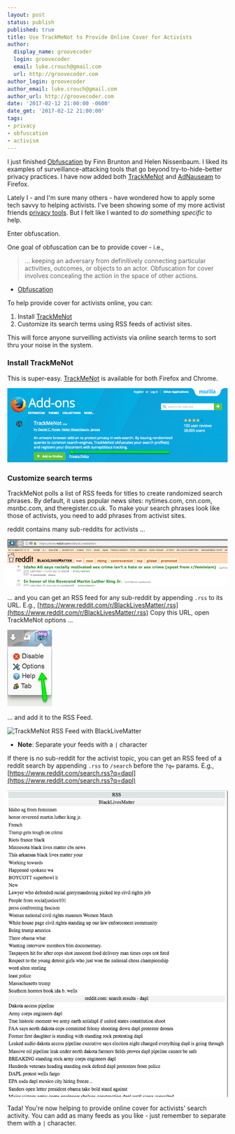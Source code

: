 ```yaml
---
layout: post
status: publish
published: true
title: Use TrackMeNot to Provide Online Cover for Activists
author:
  display_name: groovecoder
  login: groovecoder
  email: luke.crouch@gmail.com
  url: http://groovecoder.com
author_login: groovecoder
author_email: luke.crouch@gmail.com
author_url: http://groovecoder.com
date: '2017-02-12 21:00:00 -0600'
date_gmt: '2017-02-12 21:00:00'
tags:
- privacy
- obfuscation
- activism
---
```

I just finished <a href="https://www.amazon.com/gp/product/0262529866/ref=as_li_tl?ie=UTF8&camp=1789&creative=9325&creativeASIN=0262529866&linkCode=as2&tag=groovecoder-20&linkId=e1daefabd57ddb6522ea27464a6e40a1" target="_blank">Obfuscation</a>
by Finn Brunton and Helen Nissenbaum. I liked its examples of
surveillance-attacking tools that go beyond try-to-hide-better privacy
practices. I have now added both
[TrackMeNot](https://addons.mozilla.org/en-US/firefox/addon/trackmenot/) and
[AdNauseam](https://addons.mozilla.org/en-US/firefox/addon/adnauseam/) to
Firefox.

Lately I - and I'm sure many others - have wondered how to apply some tech
savvy to helping activists. I've been showing some of my more activist friends
[privacy tools](https://www.privacytools.io/). But I felt like I wanted to
*do something specific* to help.

Enter obfuscation.

One goal of obfuscation can be to provide cover - i.e., 

> ... keeping an adversary from definitively connecting particular activities,
> outcomes, or objects to an actor. Obfuscation for cover involves concealing
> the action in the space of other actions.
- <a href="https://www.amazon.com/gp/product/0262529866/ref=as_li_tl?ie=UTF8&camp=1789&creative=9325&creativeASIN=0262529866&linkCode=as2&tag=groovecoder-20&linkId=e1daefabd57ddb6522ea27464a6e40a1" target="_blank">Obfuscation</a>

To help provide cover for activists online, you can:

1. Install [TrackMeNot](http://cs.nyu.edu/trackmenot/)
2. Customize its search terms using RSS feeds of activist sites.

This will force anyone surveilling  activists via online search terms to sort
thru your noise in the system.

### Install TrackMeNot

This is super-easy. [TrackMeNot](http://cs.nyu.edu/trackmenot/) is available
for both Firefox and Chrome.

![TrackMeNot addons.mozilla.org Screenshot](/uploads/amo-trackmenot.png)

### Customize search terms

TrackMeNot polls a list of RSS feeds for titles to create randomized search
phrases. By default, it uses popular news sites: nytimes.com, cnn.com,
msnbc.com, and theregister.co.uk. To make your search phrases look like those
of activists, you need to add phrases from activist sites.

reddit contains many sub-reddits for activists ...

![Reddit BlackLivesMatter Subreddit](/uploads/reddit-blm.png)

... and you can get an RSS feed for any sub-reddit by appending `.rss` to its
URL. E.g.,
[https://www.reddit.com/r/BlackLivesMatter/.rss](https://www.reddit.com/r/BlackLivesMatter/.rss)
Copy this URL, open TrackMeNot options ...

![TrackMeNot Options](/uploads/trackmenot-options.png)

... and add it to the RSS Feed.

![TrackMeNot RSS Feed with
BlackLiveMatter](/uploads/trackmenot-rss-feed-blm.png)

* **Note**: Separate your feeds with a `|` character

If there is no sub-reddit for the activist topic, you can get an RSS feed of a
reddit search by appending `.rss` to `/search` before the `?q=` params. E.g.,
[https://www.reddit.com/search.rss?q=dapl](https://www.reddit.com/search.rss?q=dapl)

![TrackMeNot Search Queries](/uploads/trackmenot-queries.png)

Tada! You're now helping to provide online cover for activists' search
activity. You can add as many feeds as you like - just remember to separate
them with a `|` character.
